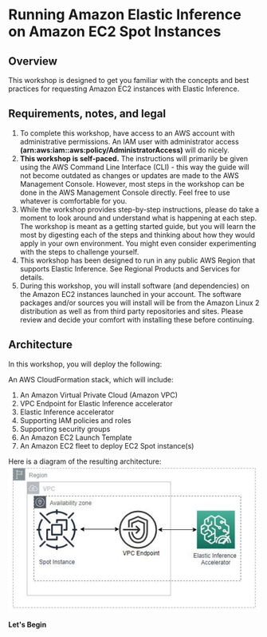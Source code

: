 # Running Amazon Elastic Inference on Amazon EC2 Spot Instances

## Overview
This workshop is designed to get you familiar with the concepts and best practices for requesting Amazon EC2 instances with Elastic Inference.

## Requirements, notes, and legal
1.	To complete this workshop, have access to an AWS account with administrative permissions. An IAM user with administrator access **(arn:aws:iam::aws:policy/AdministratorAccess)** will do nicely.
2.	**This workshop is self-paced.** The instructions will primarily be given using the AWS Command Line Interface (CLI) - this way the guide will not become outdated as changes or updates are made to the AWS Management Console. However, most steps in the workshop can be done in the AWS Management Console directly. Feel free to use whatever is comfortable for you.
3.	While the workshop provides step-by-step instructions, please do take a moment to look around and understand what is happening at each step. The workshop is meant as a getting started guide, but you will learn the most by digesting each of the steps and thinking about how they would apply in your own environment. You might even consider experimenting with the steps to challenge yourself.
4.	This workshop has been designed to run in any public AWS Region that supports Elastic Inference. See Regional Products and Services for details.
5.	During this workshop, you will install software (and dependencies) on the Amazon EC2 instances launched in your account. The software packages and/or sources you will install will be from the Amazon Linux 2 distribution as well as from third party repositories and sites. Please review and decide your comfort with installing these before continuing.

## Architecture
In this workshop, you will deploy the following:

An AWS CloudFormation stack, which will include:
1. An Amazon Virtual Private Cloud (Amazon VPC) 
2. VPC Endpoint for Elastic Inference accelerator
3. Elastic Inference accelerator
4. Supporting IAM policies and roles
5. Supporting security groups
6. An Amazon EC2 Launch Template
7. An Amazon EC2 fleet to deploy EC2 Spot instance(s)

Here is a diagram of the resulting architecture:
![](images/arch.jpg)

**Let's Begin**

